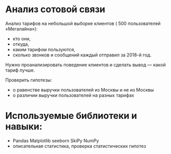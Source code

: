 # Анализ сотовой связи

Анализ тарифов на небольшой выборке клиентов ( 500 пользователей «Мегалайна»): 

* кто они, 
* откуда, 
* каким тарифом пользуются, 
* сколько звонков и сообщений каждый отправил за 2018-й год.

Нужно проанализировать поведение клиентов и сделать вывод — какой тариф лучше.

Проверить гипотезы: 
* о равенстве выручки пользователей из Москвы и не из Москвы
* о различии выручки пользователей на разных тарифах

# Используемые библиотеки и навыки:

 * Pandas  Matplotlib  seeborn SkiPy NumPy
 * описательная статистика, проверка статистических гипотез

